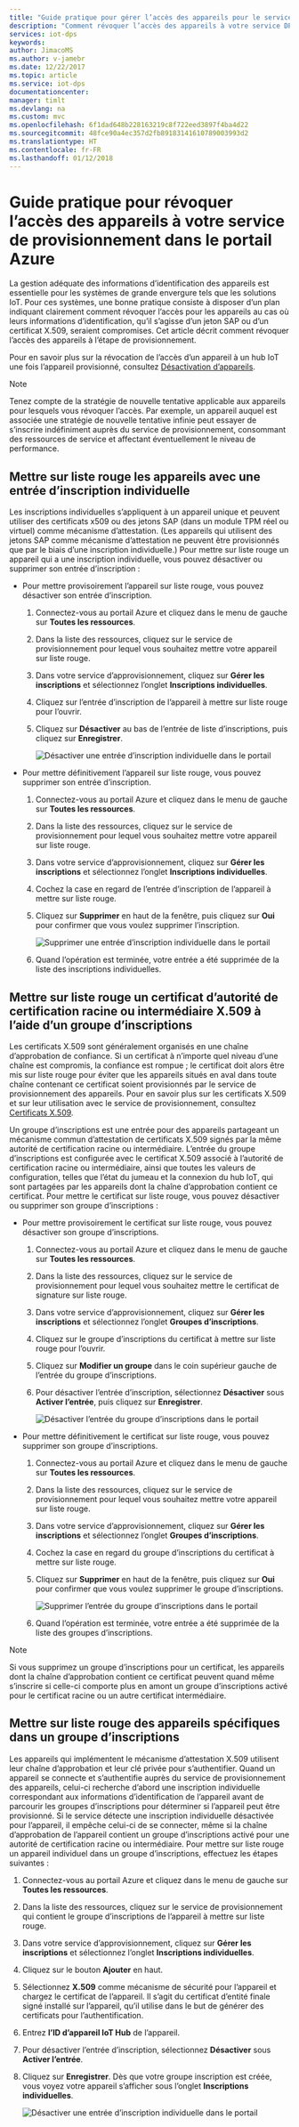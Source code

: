 ```yaml
---
title: "Guide pratique pour gérer l’accès des appareils pour le service de provisionnement des appareils IoT Hub | Microsoft Docs"
description: "Comment révoquer l’accès des appareils à votre service DPS dans le portail Azure"
services: iot-dps
keywords: 
author: JimacoMS
ms.author: v-jamebr
ms.date: 12/22/2017
ms.topic: article
ms.service: iot-dps
documentationcenter: 
manager: timlt
ms.devlang: na
ms.custom: mvc
ms.openlocfilehash: 6f1dad648b228163219c8f722eed3897f4ba4d22
ms.sourcegitcommit: 48fce90a4ec357d2fb89183141610789003993d2
ms.translationtype: HT
ms.contentlocale: fr-FR
ms.lasthandoff: 01/12/2018
---
```

# <a name="how-to-revoke-device-access-to-your-provisioning-service-in-the-azure-portal"></a>Guide pratique pour révoquer l’accès des appareils à votre service de provisionnement dans le portail Azure

La gestion adéquate des informations d’identification des appareils est essentielle pour les systèmes de grande envergure tels que les solutions IoT. Pour ces systèmes, une bonne pratique consiste à disposer d’un plan indiquant clairement comment révoquer l’accès pour les appareils au cas où leurs informations d’identification, qu’il s’agisse d’un jeton SAP ou d’un certificat X.509, seraient compromises. Cet article décrit comment révoquer l’accès des appareils à l’étape de provisionnement.

Pour en savoir plus sur la révocation de l’accès d’un appareil à un hub IoT une fois l’appareil provisionné, consultez [Désactivation d’appareils](https://docs.microsoft.com/azure/iot-hub/iot-hub-devguide-identity-registry#disable-devices).

> [!NOTE] 
> Tenez compte de la stratégie de nouvelle tentative applicable aux appareils pour lesquels vous révoquer l’accès. Par exemple, un appareil auquel est associée une stratégie de nouvelle tentative infinie peut essayer de s’inscrire indéfiniment auprès du service de provisionnement, consommant des ressources de service et affectant éventuellement le niveau de performance.

## <a name="blacklist-devices-with-an-individual-enrollment-entry"></a>Mettre sur liste rouge les appareils avec une entrée d’inscription individuelle

Les inscriptions individuelles s’appliquent à un appareil unique et peuvent utiliser des certificats x509 ou des jetons SAP (dans un module TPM réel ou virtuel) comme mécanisme d’attestation. (Les appareils qui utilisent des jetons SAP comme mécanisme d’attestation ne peuvent être provisionnés que par le biais d’une inscription individuelle.) Pour mettre sur liste rouge un appareil qui a une inscription individuelle, vous pouvez désactiver ou supprimer son entrée d’inscription : 

- Pour mettre provisoirement l’appareil sur liste rouge, vous pouvez désactiver son entrée d’inscription. 

    1. Connectez-vous au portail Azure et cliquez dans le menu de gauche sur **Toutes les ressources**.
    2. Dans la liste des ressources, cliquez sur le service de provisionnement pour lequel vous souhaitez mettre votre appareil sur liste rouge.
    3. Dans votre service d’approvisionnement, cliquez sur **Gérer les inscriptions** et sélectionnez l’onglet **Inscriptions individuelles**.
    4. Cliquez sur l’entrée d’inscription de l’appareil à mettre sur liste rouge pour l’ouvrir. 
    5. Cliquez sur **Désactiver** au bas de l’entrée de liste d’inscriptions, puis cliquez sur **Enregistrer**.  

        ![Désactiver une entrée d’inscription individuelle dans le portail](./media/how-to-revoke-device-access-portal/disable-individual-enrollment.png)
    
- Pour mettre définitivement l’appareil sur liste rouge, vous pouvez supprimer son entrée d’inscription.

    1. Connectez-vous au portail Azure et cliquez dans le menu de gauche sur **Toutes les ressources**.
    2. Dans la liste des ressources, cliquez sur le service de provisionnement pour lequel vous souhaitez mettre votre appareil sur liste rouge.
    3. Dans votre service d’approvisionnement, cliquez sur **Gérer les inscriptions** et sélectionnez l’onglet **Inscriptions individuelles**.
    4. Cochez la case en regard de l’entrée d’inscription de l’appareil à mettre sur liste rouge. 
    5. Cliquez sur **Supprimer** en haut de la fenêtre, puis cliquez sur **Oui** pour confirmer que vous voulez supprimer l’inscription. 

        ![Supprimer une entrée d’inscription individuelle dans le portail](./media/how-to-revoke-device-access-portal/delete-individual-enrollment.png)
    
    6. Quand l’opération est terminée, votre entrée a été supprimée de la liste des inscriptions individuelles.  

## <a name="blacklist-an-x509-intermediate-or-root-ca-certificate-using-an-enrollment-group"></a>Mettre sur liste rouge un certificat d’autorité de certification racine ou intermédiaire X.509 à l’aide d’un groupe d’inscriptions

Les certificats X.509 sont généralement organisés en une chaîne d’approbation de confiance. Si un certificat à n’importe quel niveau d’une chaîne est compromis, la confiance est rompue ; le certificat doit alors être mis sur liste rouge pour éviter que les appareils situés en aval dans toute chaîne contenant ce certificat soient provisionnés par le service de provisionnement des appareils. Pour en savoir plus sur les certificats X.509 et sur leur utilisation avec le service de provisionnement, consultez [Certificats X.509](./concepts-security.md#x509-certificates). 

Un groupe d’inscriptions est une entrée pour des appareils partageant un mécanisme commun d’attestation de certificats X.509 signés par la même autorité de certification racine ou intermédiaire. L’entrée du groupe d’inscriptions est configurée avec le certificat X.509 associé à l’autorité de certification racine ou intermédiaire, ainsi que toutes les valeurs de configuration, telles que l’état du jumeau et la connexion du hub IoT, qui sont partagées par les appareils dont la chaîne d’approbation contient ce certificat. Pour mettre le certificat sur liste rouge, vous pouvez désactiver ou supprimer son groupe d’inscriptions :

- Pour mettre provisoirement le certificat sur liste rouge, vous pouvez désactiver son groupe d’inscriptions. 

    1. Connectez-vous au portail Azure et cliquez dans le menu de gauche sur **Toutes les ressources**.
    2. Dans la liste des ressources, cliquez sur le service de provisionnement pour lequel vous souhaitez mettre le certificat de signature sur liste rouge.
    3. Dans votre service d’approvisionnement, cliquez sur **Gérer les inscriptions** et sélectionnez l’onglet **Groupes d’inscriptions**.
    4. Cliquez sur le groupe d’inscriptions du certificat à mettre sur liste rouge pour l’ouvrir.
    5. Cliquez sur **Modifier un groupe** dans le coin supérieur gauche de l’entrée du groupe d’inscriptions.
    6. Pour désactiver l’entrée d’inscription, sélectionnez **Désactiver** sous **Activer l’entrée**, puis cliquez sur **Enregistrer**.  

        ![Désactiver l’entrée du groupe d’inscriptions dans le portail](./media/how-to-revoke-device-access-portal/disable-enrollment-group.png)

    
- Pour mettre définitivement le certificat sur liste rouge, vous pouvez supprimer son groupe d’inscriptions.

    1. Connectez-vous au portail Azure et cliquez dans le menu de gauche sur **Toutes les ressources**.
    2. Dans la liste des ressources, cliquez sur le service de provisionnement pour lequel vous souhaitez mettre votre appareil sur liste rouge.
    3. Dans votre service d’approvisionnement, cliquez sur **Gérer les inscriptions** et sélectionnez l’onglet **Groupes d’inscriptions**.
    4. Cochez la case en regard du groupe d’inscriptions du certificat à mettre sur liste rouge. 
    5. Cliquez sur **Supprimer** en haut de la fenêtre, puis cliquez sur **Oui** pour confirmer que vous voulez supprimer le groupe d’inscriptions. 

        ![Supprimer l’entrée du groupe d’inscriptions dans le portail](./media/how-to-revoke-device-access-portal/delete-enrollment-group.png)

    6. Quand l’opération est terminée, votre entrée a été supprimée de la liste des groupes d’inscriptions.  

> [!NOTE]
> Si vous supprimez un groupe d’inscriptions pour un certificat, les appareils dont la chaîne d’approbation contient ce certificat peuvent quand même s’inscrire si celle-ci comporte plus en amont un groupe d’inscriptions activé pour le certificat racine ou un autre certificat intermédiaire.

## <a name="blacklist-specific-devices-in-an-enrollment-group"></a>Mettre sur liste rouge des appareils spécifiques dans un groupe d’inscriptions

Les appareils qui implémentent le mécanisme d’attestation X.509 utilisent leur chaîne d’approbation et leur clé privée pour s’authentifier. Quand un appareil se connecte et s’authentifie auprès du service de provisionnement des appareils, celui-ci recherche d’abord une inscription individuelle correspondant aux informations d’identification de l’appareil avant de parcourir les groupes d’inscriptions pour déterminer si l’appareil peut être provisionné. Si le service détecte une inscription individuelle désactivée pour l’appareil, il empêche celui-ci de se connecter, même si la chaîne d’approbation de l’appareil contient un groupe d’inscriptions activé pour une autorité de certification racine ou intermédiaire. Pour mettre sur liste rouge un appareil individuel dans un groupe d’inscriptions, effectuez les étapes suivantes :

1. Connectez-vous au portail Azure et cliquez dans le menu de gauche sur **Toutes les ressources**.
2. Dans la liste des ressources, cliquez sur le service de provisionnement qui contient le groupe d’inscriptions de l’appareil à mettre sur liste rouge.
3. Dans votre service d’approvisionnement, cliquez sur **Gérer les inscriptions** et sélectionnez l’onglet **Inscriptions individuelles**.
4. Cliquez sur le bouton **Ajouter** en haut. 
5. Sélectionnez **X.509** comme mécanisme de sécurité pour l’appareil et chargez le certificat de l’appareil. Il s’agit du certificat d’entité finale signé installé sur l’appareil, qu’il utilise dans le but de générer des certificats pour l’authentification.
6. Entrez **l’ID d’appareil IoT Hub** de l’appareil. 
7. Pour désactiver l’entrée d’inscription, sélectionnez **Désactiver** sous **Activer l’entrée**. 
8. Cliquez sur **Enregistrer**. Dès que votre groupe inscription est créée, vous voyez votre appareil s’afficher sous l’onglet **Inscriptions individuelles**. 

    ![Désactiver une entrée d’inscription individuelle dans le portail](./media/how-to-revoke-device-access-portal/disable-individual-enrollment.png)




